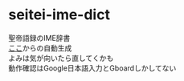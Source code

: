 # seitei-ime-dict

聖帝語録のIME辞書  
[ここ](https://w.atwiki.jp/seitei/pages/12.html)からの自動生成  
よみは気が向いたら直してくかも  
動作確認はGoogle日本語入力とGboardしかしてない  
